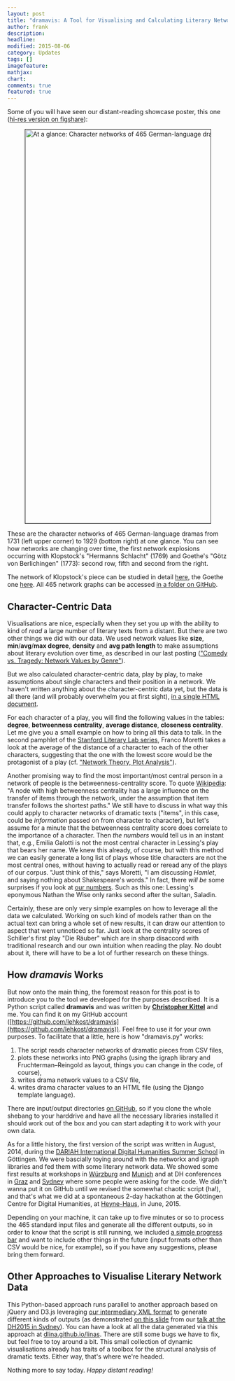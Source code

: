 ```yaml
---
layout: post
title: "dramavis: A Tool for Visualising and Calculating Literary Network Data"
author: frank
description: 
headline: 
modified: 2015-08-06
category: Updates
tags: []
imagefeature: 
mathjax: 
chart: 
comments: true
featured: true
---
```

Some of you will have seen our distant-reading showcase poster, this one ([hi-res version on figshare](http://dx.doi.org/10.6084/m9.figshare.1461761)):

<figure>
  <img src="{{ site.url }}/presentations/2015-sydney/sydney-images/dlina-corpus-465-cleaned-drama-networks-superposter-900px.jpg" alt="At a glance: Character networks of 465 German-language dramas from 1731 to 1929." style="width:56.25rem; border-style:solid; border-color:#222222; border-width:1px;">
</figure>

These are the character networks of 465 German-language dramas from 1731 (left upper corner) to 1929 (bottom right) at one glance. You can see how networks are changing over time, the first network explosions occurring with Klopstock's "Hermanns Schlacht" (1769) and Goethe's "Götz von Berlichingen" (1773): second row, fifth and second from the right.

The network of Klopstock's piece can be studied in detail [here](https://github.com/lehkost/dramavis/blob/master/output_(465_cleaned_graphs_from_sydney_corpus)/1769-Klopstock_Friedrich_Gottlieb-Hermanns_Schlacht-speakers.png), the Goethe one [here](https://github.com/lehkost/dramavis/blob/master/output_(465_cleaned_graphs_from_sydney_corpus)/1773-Goethe_Johann_Wolfgang_von-Götz_von_Berlichingen_mit_der_eisernen_Hand-speakers.png). All 465 network graphs can be accessed [in a folder on GitHub](https://github.com/lehkost/dramavis/tree/master/output_(465_cleaned_graphs_from_sydney_corpus)).

## Character-Centric Data

Visualisations are nice, especially when they set you up with the ability to kind of *read* a large number of literary texts from a distant. But there are two other things we did with our data. We used network values like **size**, **min**/**avg**/**max degree**, **density** and **avg path length** to make assumptions about literary evolution over time, as described in our last posting (["Comedy vs. Tragedy: Network Values by Genre"](/Network-Values-by-Genre/)).

But we also calculated character-centric data, play by play, to make assumptions about single characters and their position in a network. We haven't written anything about the character-centric data yet, but the data is all there (and will probably overwhelm you at first sight), [in a single HTML document](http://htmlpreview.github.io/?https://raw.githubusercontent.com/lehkost/dramavis/master/output_(465_cleaned_graphs_from_sydney_corpus)/drama_character_values.html).

For each character of a play, you will find the following values in the tables: **degree**, **betweenness centrality**, **average distance**, **closeness centrality**. Let me give you a small example on how to bring all this data to talk. In the second pamphlet of the [Stanford Literary Lab series](http://litlab.stanford.edu/pamphlets/), Franco Moretti takes a look at the average of the distance of a character to each of the other characters, suggesting that the one with the lowest score would be the protagonist of a play (cf. ["Network Theory, Plot Analysis"](http://litlab.stanford.edu/LiteraryLabPamphlet2.pdf)).

Another promising way to find the most important/most central person in a network of people is the betweenness-centrality score. To quote [Wikipedia](https://en.wikipedia.org/wiki/Betweenness_centrality): "A node with high betweenness centrality has a large influence on the transfer of items through the network, under the assumption that item transfer follows the shortest paths." We still have to discuss in what way this could apply to character networks of dramatic texts ("items", in this case, could be *information* passed on from character to character), but let's assume for a minute that the betweenness centrality score does correlate to the importance of a character. Then *the numbers* would tell us in an instant that, e.g., Emilia Galotti is not the most central character in Lessing's play that bears her name. We knew this already, of course, but with this method we can easily generate a long list of plays whose title characters are not the most central ones, without having to actually read or reread any of the plays of our corpus. "Just think of this," says Moretti, "I am discussing *Hamlet*, and saying nothing about Shakespeare's words." In fact, there *will be* some surprises if you look at [our numbers](http://htmlpreview.github.io/?https://raw.githubusercontent.com/lehkost/dramavis/master/output_(465_cleaned_graphs_from_sydney_corpus)/drama_character_values.html). Such as this one: Lessing's eponymous Nathan the Wise only ranks second after the sultan, Saladin.

Certainly, these are only very simple examples on how to leverage all the data we calculated. Working on such kind of models rather than on the actual text can bring a whole set of new results, it can draw our attention to aspect that went unnoticed so far. Just look at the centrality scores of Schiller's first play "Die Räuber" which are in sharp disaccord with traditional research and our own intuition when reading the play. No doubt about it, there will have to be a lot of further research on these things.

## How *dramavis* Works

But now onto the main thing, the foremost reason for this post is to introduce you to the tool we developed for the purposes described. It is a Python script called **dramavis** and was written by **[Christopher Kittel](https://github.com/chreman)** and me. You can find it on my GitHub account ([https://github.com/lehkost/dramavis](https://github.com/lehkost/dramavis)). Feel free to use it for your own purposes. To facilitate that a little, here is how "dramavis.py" works:

1. The script reads character networks of dramatic pieces from CSV files,
2. plots these networks into PNG graphs (using the igraph library and Fruchterman–Reingold as layout, things you can change in the code, of course),
3. writes drama network values to a CSV file,
4. writes drama character values to an HTML file (using the Django template language).

There are input/output directories [on GitHub](https://github.com/lehkost/dramavis), so if you clone the whole shebang to your harddrive and have all the necessary libraries installed it should work out of the box and you can start adapting it to work with your own data.

As for a little history, the first version of the script was written in August, 2014, during the [DARIAH International Digital Humanities Summer School](http://www.gcdh.de/en/teaching/2014-dariah-international-dh-summer-school) in Göttingen. We were bascially toying around with the networkx and igraph libraries and fed them with some literary network data. We showed some first results at workshops in [Würzburg](http://www.germanistik.uni-wuerzburg.de/lehrstuehle/computerphilologie/aktuelles/veranstaltungen/auftaktworkshop_gattungsstilistik/) and [Munich](/Conference_in_Munich/) and at DH conferences in [Graz](/DHd-2015-Conference-in-Graz/) and [Sydney](/Our-Talk-at-DH2015/) where some people were asking for the code. We didn't wanna put it on GitHub until we revised the somewhat chaotic script (ha!), and that's what we did at a spontaneous 2-day hackathon at the Göttingen Centre for Digital Humanities, at [Heyne-Haus](http://www.uni-goettingen.de/de/125323.html), in June, 2015.

Depending on your machine, it can take up to five minutes or so to process the 465 standard input files and generate all the different outputs, so in order to know that the script is still running, we included [a simple progress bar](https://twitter.com/umblaetterer/status/608349018113101824) and want to include other things in the future (input formats other than CSV would be nice, for example), so if you have any suggestions, please bring them forward.

## Other Approaches to Visualise Literary Network Data

This Python-based approach runs parallel to another approach based on jQuery and D3.js leveraging [our intermediary XML format](/Introducing-Our-Zwischenformat/) to generate different kinds of outputs (as demonstrated [on this slide](https://dlina.github.io/presentations/2015-sydney/sydney.html#/5/1) from our [talk at the DH2015 in Sydney](/Our-Talk-at-DH2015/)). You can have a look at all the data generated via this approach at [dlina.github.io/linas](https://dlina.github.io/linas). There are still some bugs we have to fix, but feel free to toy around a bit. This small collection of dynamic visualisations already has traits of a toolbox for the structural analysis of dramatic texts. Either way, that's where we're headed.

Nothing more to say today. *Happy distant reading!*
